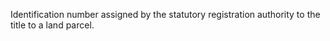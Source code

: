 ﻿Identification number assigned by the statutory registration authority to the title to a land parcel.